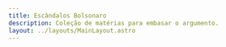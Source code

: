 ```yaml
---
title: Escândalos Bolsonaro
description: Coleção de matérias para embasar o argumento.
layout: ../layouts/MainLayout.astro
---
```


